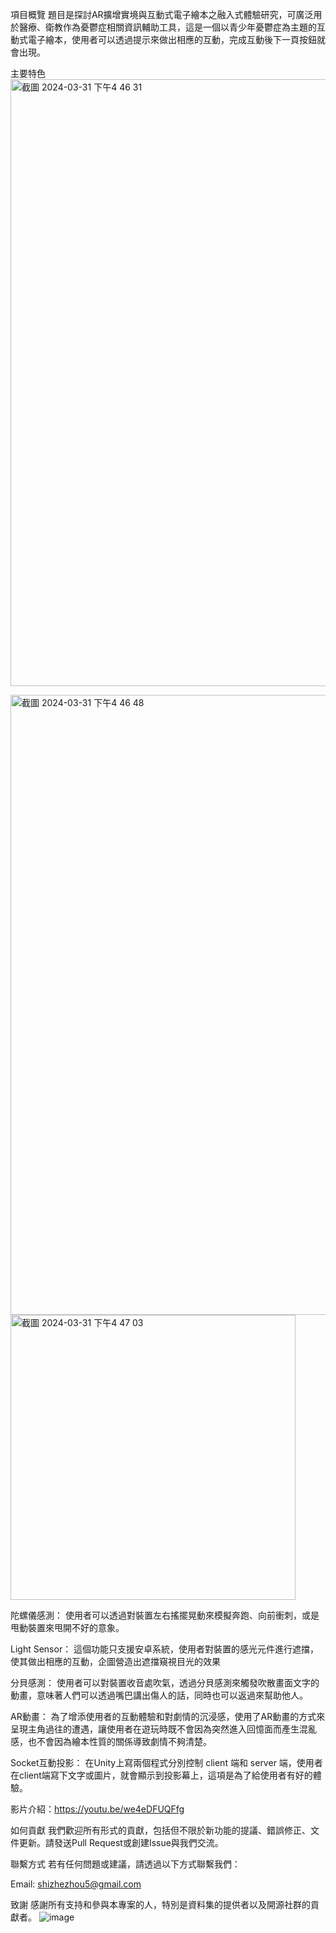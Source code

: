項目概覽
題目是探討AR擴增實境與互動式電子繪本之融入式體驗研究，可廣泛用於醫療、衛教作為憂鬱症相關資訊輔助工具，這是一個以青少年憂鬱症為主題的互動式電子繪本，使用者可以透過提示來做出相應的互動，完成互動後下一頁按鈕就會出現。

主要特色
<img width="971" alt="截圖 2024-03-31 下午4 46 31" src="https://github.com/choushihche/AVA/assets/82157437/0d854053-cc7d-41b9-8048-dac8dcf2c292">

<img width="992" alt="截圖 2024-03-31 下午4 46 48" src="https://github.com/choushihche/AVA/assets/82157437/8d47f01c-f7bd-49d4-9434-14e720446ec5">

<img width="456" alt="截圖 2024-03-31 下午4 47 03" src="https://github.com/choushihche/AVA/assets/82157437/c3533602-721a-4a9f-b623-cdb8a120adf1">


陀螺儀感測：
使用者可以透過對裝置左右搖擺晃動來模擬奔跑、向前衝刺，或是甩動裝置來甩開不好的意象。


Light Sensor：
這個功能只支援安卓系統，使用者對裝置的感光元件進行遮擋，使其做出相應的互動，企圖營造出遮擋窺視目光的效果


分貝感測：
使用者可以對裝置收音處吹氣，透過分貝感測來觸發吹散畫面文字的動畫，意味著人們可以透過嘴巴講出傷人的話，同時也可以返過來幫助他人。


AR動畫：
為了增添使用者的互動體驗和對劇情的沉浸感，使用了AR動畫的方式來呈現主角過往的遭遇，讓使用者在遊玩時既不會因為突然進入回憶面而產生混亂感，也不會因為繪本性質的關係導致劇情不夠清楚。


Socket互動投影：
在Unity上寫兩個程式分別控制 client 端和 server 端，使用者在client端寫下文字或圖片，就會顯示到投影幕上，這項是為了給使用者有好的體驗。


影片介紹：https://youtu.be/we4eDFUQFfg

如何貢獻
我們歡迎所有形式的貢獻，包括但不限於新功能的提議、錯誤修正、文件更新。請發送Pull Request或創建Issue與我們交流。

聯繫方式
若有任何問題或建議，請透過以下方式聯繫我們：

Email: shizhezhou5@gmail.com

致謝
感謝所有支持和參與本專案的人，特別是資料集的提供者以及開源社群的貢獻者。
![image](https://github.com/choushihche/AVA/assets/82157437/e0366682-4b2d-4641-8382-bfebe2b801e1)


